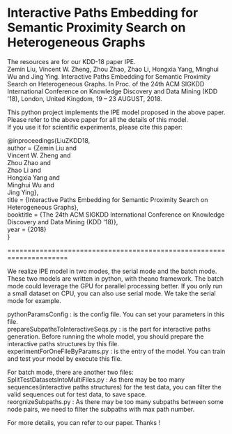 # Interactive Paths Embedding for Semantic Proximity Search on Heterogeneous Graphs
The resources are for our KDD-18 paper IPE.\
Zemin Liu, Vincent W. Zheng, Zhou Zhao, Zhao Li, Hongxia Yang, Minghui Wu and Jing Ying. Interactive Paths Embedding for Semantic Proximity Search on Heterogeneous Graphs. In Proc. of the 24th ACM SIGKDD International Conference on Knowledge Discovery and Data Mining (KDD '18), London, United Kingdom, 19 – 23 AUGUST, 2018.

This python project implements the IPE model proposed in the above paper. \
Please refer to the above paper for all the details of this model. \
If you use it for scientific experiments, please cite this paper:

@inproceedings{LiuZKDD18,\
 author = {Zemin Liu and \
	Vincent W. Zheng and \
	Zhou Zhao and \
	Zhao Li and \
	Hongxia Yang and \
	Minghui Wu and \
	Jing Ying}, \
 title = {Interactive Paths Embedding for Semantic Proximity Search on Heterogeneous Graphs}, \
 booktitle = {The 24th ACM SIGKDD International Conference on Knowledge Discovery and Data Mining (KDD '18)}, \
 year = {2018} \
} 

=====================================================================

We realize IPE model in two modes, the serial mode and the batch mode. These two models are written in python, with theano framework. The batch mode could leverage the GPU for parallel processing better. If you only run a small dataset on CPU, you can also use serial mode. We take the serial mode for example.

pythonParamsConfig : is the config file. You can set your parameters in this file. \
prepareSubpathsToInteractiveSeqs.py : is the part for interactive paths generation. Before running the whole model, you should prepare the interactive paths structures by this file. \
experimentForOneFileByParams.py : is the entry of the model. You can train and test your model by execute this file.

For batch mode, there are another two files: \
SplitTestDatasetsIntoMultiFiles.py : As there may be too many sequences(interactive paths structures) for the test data, you can filter the valid sequences out for test data, to save space. \
reorgnizeSubpaths.py : As there may be too many subpaths between some node pairs, we need to filter the subpaths with max path number.

For more details, you can refer to our paper. Thanks !
